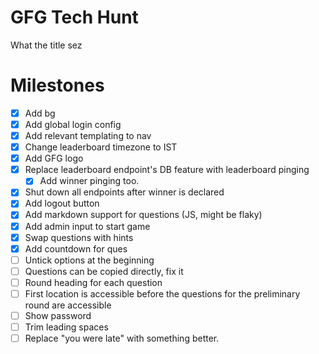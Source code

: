 # GFG Tech Hunt
What the title sez

# Milestones
- [X] Add bg
- [X] Add global login config
- [X] Add relevant templating to nav
- [X] Change leaderboard timezone to IST 
- [X] Add GFG logo
- [X] Replace leaderboard endpoint's DB feature with leaderboard pinging
  - [X] Add winner pinging too.
- [X] Shut down all endpoints after winner is declared
- [X] Add logout button
- [X] Add markdown support for questions (JS, might be flaky)
- [X] Add admin input to start game
- [X] Swap questions with hints
- [X] Add countdown for ques
- [ ] Untick options at the beginning
- [ ] Questions can be copied directly, fix it
- [ ] Round heading for each question
- [ ] First location is accessible before the questions for the preliminary round are accessible
- [ ] Show password
- [ ] Trim leading spaces
- [ ] Replace "you were late" with something better.